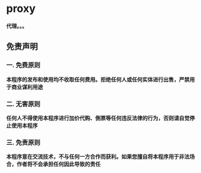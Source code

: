  # proxy
 **代理。。。**
 
 ## 免责声明
### 一. 免费原则
**本程序的发布和使用均不收取任何费用。拒绝任何人或任何实体进行出售，严禁用于商业谋利用途**

### 二. 无害原则
**任何人不得使用本程序进行加价代购、倒票等任何违反法律的行为，否则请自觉停止使用本程序**

### 三. 免责原则
**本程序意在交流技术，不与任何一方合作而获利。如果您擅自将本程序用于非法场合，作者将不会承担任何因此导致的责任**

